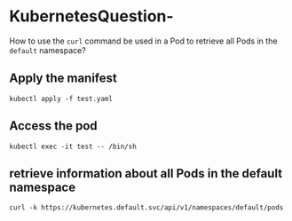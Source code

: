 # KubernetesQuestion-
How to use the `curl` command be used in a Pod to retrieve all Pods in the `default` namespace? 

## Apply the manifest
`kubectl apply -f test.yaml`

## Access the pod
`kubectl exec -it test -- /bin/sh`

## retrieve information about all Pods in the default namespace
`curl -k https://kubernetes.default.svc/api/v1/namespaces/default/pods`
